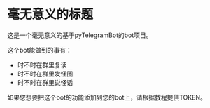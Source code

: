 # 毫无意义的标题

这是一个毫无意义的基于pyTelegramBot的bot项目。

这个bot能做到的事有：

- 时不时在群里复读
- 时不时在群里发怪图
- 时不时在群里说怪话

如果您想要把这个bot的功能添加到您的bot上，请根据教程提供TOKEN。